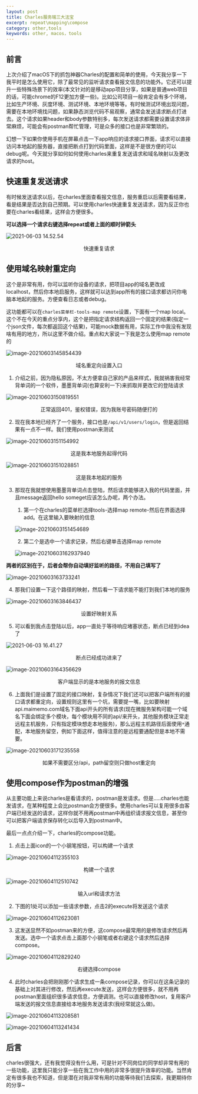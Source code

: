 ```yaml
---
layout: post
title: Charles服务端三大法宝
excerpt: repeat\mapping\compose
category: other,tools
keywords: other, macos，tools
---
```


## 前言

上次介绍了macOS下的抓包神器Charles的配置和简单的使用，今天我分享一下我平时是怎么使用它，除了最常见的监听请求查看报文信息的功能外。它还可以提升一些特殊场景下的效率(本文针对的是移动app项目分享，如果是普通web项目的话，可能chrome的F12更加方便一些)。比如公司项目一般肯定会有多个环境，比如生产环境、灰度环境、测试环境、本地环境等等。有时候测试环境出现问题，需要在本地环境找问题，如果静态浏览代码不易观察，通常会发送请求断点打进去。这个请求如果header和body参数特别多，每次发送请求都需要设置请求体非常麻烦，可能会有postman帮忙管理，可是众多的接口也是非常繁琐的。

幻想一下如果你使用手机在屏幕点击一下app响应的请求接口界面，请求可以直接访问本地起的服务器，直接把断点打到代码里面，这样是不是很方便的可以debug呢。今天就分享如何如何使用charles来重复发送请求和域名映射以及更改请求的host。

## 快速重复发送请求

有时候发送请求以后，在charles里面查看报文信息，服务重启以后需要看结果，看是结果是否达到自己预期。可以使用charles快速重复发送请求，因为反正你也要在charles看结果，这样会方便很多。

**可以选择一个请求右键选择repeat或者上面的顺时钟箭头**

![2021-06-03 14.52.54](https://mypicgogo.oss-cn-hangzhou.aliyuncs.com/tuchuang20210603145322.gif)

<center>快速重复请求</center>

## 使用域名映射重定向

这个是非常有用，你可以监听你设备的请求，把项目app的域名更改成localhost，然后你本地启服务，这样就可以达到app所有的接口请求都访问你电脑本地起的服务。方便查看日志或者debug。

这功能都可以在```charles菜单栏-tools-map remote```设置，下面有一个map local。这个不在今天的重点分享内，这个是把指定请求结构返回一个固定的结果(指定一个json文件，每次都返回这个结果)，可能mock数据有用，实际工作中我没有发现啥有用的地方，所以这里不做介绍。重点和大家说一下我是怎么使用map remote的

![image-20210603145854439](https://mypicgogo.oss-cn-hangzhou.aliyuncs.com/tuchuang20210603145854.png)

<center>域名重定向设置入口</center>

1. 介绍之前，因为隐私原因，不太方便拿自己家的产品来样式，我就祸害我经常背单词的一个软件，墨墨背单词(也算安利一下)来抓取并更改它的登陆请求

![image-20210603150819551](https://mypicgogo.oss-cn-hangzhou.aliyuncs.com/tuchuang20210603150819.png)

<center>正常返回401，鉴权错误，因为我账号密码随便打的</center>

2. 现在我本地已经齐了一个服务，接口也是```/api/v1/users/login```，但是返回结果有一点不一样。我们使用postman来测试

![image-20210603151154992](https://mypicgogo.oss-cn-hangzhou.aliyuncs.com/tuchuang20210603151155.png)

<center>这是我本地服务起得代码</center>



![image-20210603151028851](https://mypicgogo.oss-cn-hangzhou.aliyuncs.com/tuchuang20210603151028.png)

<center>这是我本地起的服务</center>



3. 那现在我就想使用墨墨背单词点击登陆，然后请求能够进入我的代码里面，并且message返回hello someget应该怎么办呢，两个办法。

   1. 第一个在charles的菜单栏选择tools-选择map remote-然后在界面选择add。在这里输入要映射的信息

   ![image-20210603151454689](https://mypicgogo.oss-cn-hangzhou.aliyuncs.com/tuchuang20210603151454.png)

   2. 第二个是选中一个请求记录，然后右键单击选择map remote

   ![image-20210603162937940](https://mypicgogo.oss-cn-hangzhou.aliyuncs.com/tuchuang20210603162937.png)

**两者的区别在于，后者会帮你自动填好监听的路径，不用自己填写了**

![image-20210603163733241](https://mypicgogo.oss-cn-hangzhou.aliyuncs.com/tuchuang20210603163733.png)

4. 那我们设置一下这个路径的映射，然后看一下请求能不能打到我们本地的服务

![image-20210603163846437](https://mypicgogo.oss-cn-hangzhou.aliyuncs.com/tuchuang20210603163846.png)

<center>设置好映射关系</center>

5. 可以看到我点击登陆以后，app一直处于等待响应堵塞状态，断点已经到idea了

![2021-06-03 16.41.27](https://mypicgogo.oss-cn-hangzhou.aliyuncs.com/tuchuang20210603164234.gif)

<center>断点已经成功进来了</center>

![image-20210603164356629](https://mypicgogo.oss-cn-hangzhou.aliyuncs.com/tuchuang20210603164356.png)

<center>客户端显示的是本地服务的报文信息</center>

6. 上面我们是设置了固定的接口映射，复杂情况下我们还可以把客户端所有的接口请求都重定向，设置规则这里有一个坑，需要提一嘴，比如要映射api.maimemo.com域名下面api开头的所有请求(现在微服务架构可能一个域名下面会绑定多个模块，每个模块用不同的api/来开头，其他服务模块正常走远程主机服务，只有指定模块想走本地服务)，那么远程主机路径后面使用```*```通配，本地服务留空，例如下面这样，值得注意的是远程要通配但是本地不需要。

![image-20210603171235558](https://mypicgogo.oss-cn-hangzhou.aliyuncs.com/tuchuang20210603171517.png)

<center>如果不需要区分/api，path留空则只做host重定向</center>

## 使用compose作为postman的增强

从主要功能上来说charles是看请求的，postman是发请求。但是.....charles也能发请求，在某种程度上会比postman会方便很多。使用charles可以复用很多由客户端已经发送的请求，这样你就不用再postman中再组织请求报文信息，甚至你可以把客户端请求保存转化以后导入到postman中。

最后一点点介绍一下，charles的compose功能。

1. 点击上面icon的一个小钢笔按钮，可以构建一个请求

![image-20210604112355103](https://mypicgogo.oss-cn-hangzhou.aliyuncs.com/tuchuang20210604112355.png)

<center>构建一个请求</center>

![image-20210604112510742](https://mypicgogo.oss-cn-hangzhou.aliyuncs.com/tuchuang20210604112510.png)

<center>输入url和请求方法</center>

2. 下图的1处可以添加一些请求参数，点击2的execute将发送这个请求

![image-20210604112623081](https://mypicgogo.oss-cn-hangzhou.aliyuncs.com/tuchuang20210604112623.png)

3. 这发送显然不如postman来的方便，这compose最常用的是修改请求然后再发送。选中一个请求点击上面那个小钢笔或者右键这个请求然后选择compose。

![image-20210604112829240](https://mypicgogo.oss-cn-hangzhou.aliyuncs.com/tuchuang20210604112829.png)

<center>右键选择compose</center>

4. 此时charles会把刚刚那个请求生成一条compose记录，你可以在这条记录的基础上对其进行修改，然后再execute发送，这样会方便很多，就不用再postman里面组织很多请求信息，方便调测。也可以直接修改host，复用客户端发送的报文信息直接给本地服务发送请求(我经常就这么做)。

![image-20210604113208581](https://mypicgogo.oss-cn-hangzhou.aliyuncs.com/tuchuang20210604113208.png)

![image-20210604113241434](https://mypicgogo.oss-cn-hangzhou.aliyuncs.com/tuchuang20210604113241.png)

## 后言

charles很强大，还有我觉得没有什么用，可是针对不同岗位的同学却非常有用的一些功能，这里我只能分享一些在我工作中用的非常多很提升效率的功能。当然肯定有很多我也不知道，但是潜在对我非常有用的功能等待我们去探索，我更期待你的分享~
